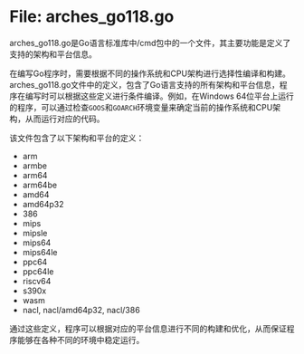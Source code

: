 # File: arches_go118.go

arches_go118.go是Go语言标准库中/cmd包中的一个文件，其主要功能是定义了支持的架构和平台信息。

在编写Go程序时，需要根据不同的操作系统和CPU架构进行选择性编译和构建。arches_go118.go文件中的定义，包含了Go语言支持的所有架构和平台信息，程序在编写时可以根据这些定义进行条件编译。例如，在Windows 64位平台上运行的程序，可以通过检查`GOOS`和`GOARCH`环境变量来确定当前的操作系统和CPU架构，从而运行对应的代码。

该文件包含了以下架构和平台的定义：

- arm
- armbe
- arm64
- arm64be
- amd64
- amd64p32
- 386
- mips
- mipsle
- mips64
- mips64le
- ppc64
- ppc64le
- riscv64
- s390x
- wasm
- nacl, nacl/amd64p32, nacl/386

通过这些定义，程序可以根据对应的平台信息进行不同的构建和优化，从而保证程序能够在各种不同的环境中稳定运行。

